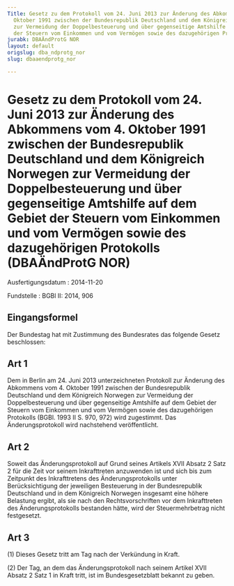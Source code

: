 ```yaml
---
Title: Gesetz zu dem Protokoll vom 24. Juni 2013 zur Änderung des Abkommens vom 4.
  Oktober 1991 zwischen der Bundesrepublik Deutschland und dem Königreich Norwegen
  zur Vermeidung der Doppelbesteuerung und über gegenseitige Amtshilfe auf dem Gebiet
  der Steuern vom Einkommen und vom Vermögen sowie des dazugehörigen Protokolls
jurabk: DBAÄndProtG NOR
layout: default
origslug: dba_ndprotg_nor
slug: dbaaendprotg_nor

---
```


# Gesetz zu dem Protokoll vom 24. Juni 2013 zur Änderung des Abkommens vom 4. Oktober 1991 zwischen der Bundesrepublik Deutschland und dem Königreich Norwegen zur Vermeidung der Doppelbesteuerung und über gegenseitige Amtshilfe auf dem Gebiet der Steuern vom Einkommen und vom Vermögen sowie des dazugehörigen Protokolls (DBAÄndProtG NOR)

Ausfertigungsdatum
:   2014-11-20

Fundstelle
:   BGBl II: 2014, 906


## Eingangsformel

Der Bundestag hat mit Zustimmung des Bundesrates das folgende Gesetz
beschlossen:


## Art 1

Dem in Berlin am 24. Juni 2013 unterzeichneten Protokoll zur Änderung
des Abkommens vom 4. Oktober 1991 zwischen der Bundesrepublik
Deutschland und dem Königreich Norwegen zur Vermeidung der
Doppelbesteuerung und über gegenseitige Amtshilfe auf dem Gebiet der
Steuern vom Einkommen und vom Vermögen sowie des dazugehörigen
Protokolls (BGBl. 1993 II S. 970, 972) wird zugestimmt. Das
Änderungsprotokoll wird nachstehend veröffentlicht.


## Art 2

Soweit das Änderungsprotokoll auf Grund seines Artikels XVII Absatz 2
Satz 2 für die Zeit vor seinem Inkrafttreten anzuwenden ist und sich
bis zum Zeitpunkt des Inkrafttretens des Änderungsprotokolls unter
Berücksichtigung der jeweiligen Besteuerung in der Bundesrepublik
Deutschland und in dem Königreich Norwegen insgesamt eine höhere
Belastung ergibt, als sie nach den Rechtsvorschriften vor dem
Inkrafttreten des Änderungsprotokolls bestanden hätte, wird der
Steuermehrbetrag nicht festgesetzt.


## Art 3

(1) Dieses Gesetz tritt am Tag nach der Verkündung in Kraft.

(2) Der Tag, an dem das Änderungsprotokoll nach seinem Artikel XVII
Absatz 2 Satz 1 in Kraft tritt, ist im Bundesgesetzblatt bekannt zu
geben.

